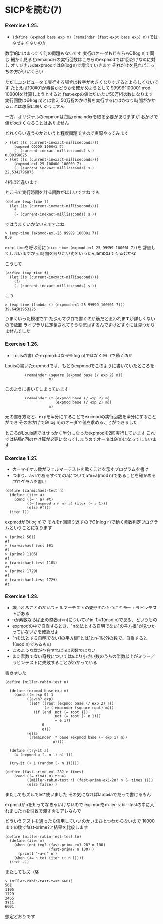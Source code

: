 # SICPを読む(7)

### Exercise 1.25.

* `(define (expmod base exp m) (remainder (fast-expt base exp) m))`ではなぜよくないのか

数学的にはまったく何の問題もないです
実行のオーダもどちらもΘ(log n)で同じ
細かく見るとremainderの実行回数はこちらのexpmodでは1回だけなのに対し
オリジナルのexpmodではΘ(log n)で増えていきます
それだけを見ればこっちの方がいいくらい

ただしコンピュータで実行する場合は数字が大きくなりすぎるとよろしくないです
たとえば100001が素数かどうかを確かめようとして
99999^100001 mod 100001を計算しようとすると
fast-expの値はだいたい50万桁の数になります
実行回数はΘ(log n)とは言え
50万桁のかけ算を実行するにはかなり時間がかかることは想像に固くありません

一方、オリジナルのexpmodは毎回remainderを取る必要がありますが
おかげで値が大きくなることはありません

どれくらい違うのかというと程度問題ですので実際やってみます

```
> (let ((s (current-inexact-milliseconds)))
    (expmod 99999 100001 7)
    (- (current-inexact-milliseconds) s))
0.00390625
> (let ((s (current-inexact-milliseconds)))
    (expmod-ex1-25 100000 100000 7)
    (- (current-inexact-milliseconds) s))
22.5341796875
```  

4桁ほど違います

ところで実行時間を計る関数がほしいですね
でも

```
(define (exp-time f)
  (let ((s (current-inexact-milliseconds)))
    f
    (- (current-inexact-milliseconds) s)))
```

ではうまくいかないんですよね

```
> (exp-time (expmod-ex1-25 99999 100001 7))
0.0
```

`exec-time`を呼ぶ前に`(exec-time (expmod-ex1-25 99999 100001 7))`を
評価してしまいますから
時間を図りたい式をいったんlambdaでくるむかな

こうして

```
(define (exp-time f)
  (let ((s (current-inexact-milliseconds)))
    (f)
    (- (current-inexact-milliseconds) s)))
```

こう

```
> (exp-time (lambda () (expmod-ex1-25 99999 100001 7)))
39.64501953125
```

うまくいった模様です
たぶんマクロで書くのが筋だと思われますが詳しくないので放置
ライブラリに定義されてそうな気はするんですけどすぐには見つかりませんでした

### Exercise 1.26.

* Louisの書いたexpmodはなぜΘ(log n)ではなくΘ(n)で動くのか

Louisの書いたexpmodでは、もとのexpmodでこのように書いていたところを

```
         (remainder (square (expmod base (/ exp 2) m))
                    m))
```

このように書いてしまっています

```
         (remainder (* (expmod base (/ exp 2) m)
                       (expmod base (/ exp 2) m))
                    m))
```

元の書き方だと、expを半分にすることでexpmodの実行回数を半分にすることができ
そのおかげでΘ(log n)のオーダで値を求めることができました

ところがLouis版ではせっかく半分になったexpmodを2回実行しています
これでは結局n回のかけ算が必要になってしまうのでオーダはΘ(n)になってしまいます

### Exercise 1.27.

* カーマイケル数がフェルマーテストを欺くことを示すプログラムを書け
* つまり、a<nであるすべてのaについてa^n=a(mod n)であることを確かめるプログラムを書け

```
(define (carmichael-test n)
  (define (iter a)
    (cond ((= n a) #t)
          ((= (expmod a n n) a) (iter (+ a 1)))
          (else #f)))
  (iter 1))
```

expmodがΘ(log n)で
それをn回繰り返すのでΘ(nlog n)で動く素数判定プログラムということになります

```
> (prime? 561)
#f
> (carmichael-test 561)
#t
> (prime? 1105)
#f
> (carmichael-test 1105)
#t
> (prime? 1729)
#f
> (carmichael-test 1729)
#t
```

### Exercise 1.28.

* 欺かれることのないフェルマーテストの変形のひとつにミラー・ラビンテストがある
* nが素数ならば正の整数a(<n)についてa^(n-1)≡1(mod n)である、というもの
* expmodの中で自乗するとき、"nを法とする自明でない1の平方根"が見つかっていないかを確認せよ
* "nを法とする自明でない1の平方根"とは1とn-1以外の数で、自乗すると1(mod n)であるもの
* このような数が存在すればnは素数ではない
* また素数でない奇数についてはaより小さい数のうちの半数以上がミラー／ラビンテストに失敗することがわかっている

書きました

```
(define (miller-rabin-test n)
  
  (define (expmod base exp m)
    (cond ((= exp 0) 1)
          ((even? exp)
           (let* ((root (expmod base (/ exp 2) m))
                  (e (remainder (square root) m)))
             (if (and (not (= root 1))
                      (not (= root (- n 1)))
                      (= e 1))
                 0
                 e)))
          (else
           (remainder (* base (expmod base (- exp 1) m))
                      m))))
  
  (define (try-it a)
    (= (expmod a (- n 1) n) 1))
  
  (try-it (+ 1 (random (- n 1)))))

(define (fast-prime-ex1-28? n times)
    (cond ((= times 0) true)
          ((miller-rabin-test n) (fast-prime-ex1-28? n (- times 1)))
          (else false)))
```

またしてもズルでlet*使いました
その気になればlambdaでだって書けるもん

expmodがnを知ってなきゃいけないので
expmodをmiller-rabin-testの中に入れました
nを引数で渡すのもアレなんで

どういうテストを通ったら信用していいのかいまひとつわからないので
10000までの数でfast-prime?と結果を比較します

```
(define (miller-rabin-test-test to)
  (define (iter n)
    (when (not (eq? (fast-prime-ex1-28? n 100)
                    (fast-prime? n 100)))
      (printf "~a~n" n))
    (when (<= n to) (iter (+ n 1))))
  (iter 2))
```

またしてもズ（略

```
> (miller-rabin-test-test 6601)
561
1105
1729
2465
2821
6601
```

想定どおりです


